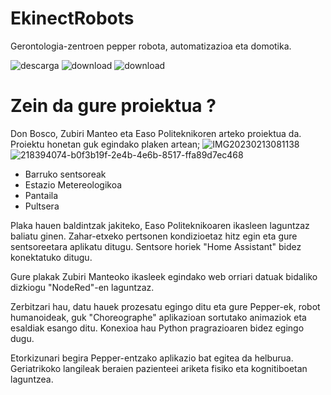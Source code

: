 # EkinectRobots

Gerontologia-zentroen pepper robota, automatizazioa eta domotika.

![descarga](https://user-images.githubusercontent.com/124257919/218085893-a27b28bb-b2d8-44dc-8522-3110dc84cecb.jpeg)
![download](https://user-images.githubusercontent.com/124257919/218086481-1378a78e-4551-4420-b88f-a8df2983637b.jpg)
![download](https://user-images.githubusercontent.com/124257919/218088690-480dc9fb-4309-41bd-9c87-522be7ed8863.jpg)
# Zein da gure proiektua ?

Don Bosco, Zubiri Manteo eta Easo Politeknikoren arteko proiektua da. Proiektu honetan guk egindako plaken artean;
![IMG20230213081138](https://user-images.githubusercontent.com/124257919/218394074-b0f3b19f-2e4b-4e6b-8517-ffa89d7ec468.jpg)
![218394074-b0f3b19f-2e4b-4e6b-8517-ffa89d7ec468](https://user-images.githubusercontent.com/124257919/218394210-a66fe633-7146-437f-97cd-d405948f0cf1.jpg)
- Barruko sentsoreak
- Estazio Metereologikoa
- Pantaila
- Pultsera

Plaka hauen baldintzak jakiteko, Easo Politeknikoaren ikasleen laguntzaz baliatu ginen. Zahar-etxeko pertsonen kondizioetaz hitz egin eta gure sentsoreetara aplikatu ditugu. Sentsore horiek "Home Assistant" bidez konektatuko ditugu. 





Gure plakak Zubiri Manteoko ikasleek egindako web orriari datuak bidaliko dizkiogu "NodeRed"-en laguntzaz.





Zerbitzari hau, datu hauek prozesatu egingo ditu eta gure Pepper-ek, robot humanoideak, guk "Choreographe" aplikazioan sortutako animaziok eta esaldiak esango ditu. Konexioa hau Python pragrazioaren bidez egingo dugu.




Etorkizunari begira Pepper-entzako aplikazio bat egitea da helburua. Geriatrikoko langileak beraien pazienteei ariketa fisiko eta kognitiboetan laguntzea.   
